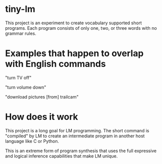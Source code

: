 # tiny-lm

This project is an experiment to create vocabulary supported short programs. Each program consists of only one, two, or three words with no grammar rules.

# Examples that happen to overlap with English commands

"turn TV off"

"turn volume down"

"download pictures [from] trailcam"

# How does it work

This project is a long goal for LM programming. The short command is "compiled" by LM to create an intermediate program in another host language like C or Python.

This is an extreme form of program synthesis that uses the full expressive and logical inference capabilities that make LM unique.
